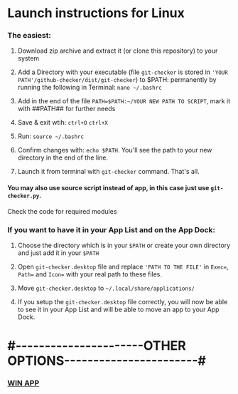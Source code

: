 # Launch instructions for Linux

### The easiest:

1. Download zip archive and extract it (or clone this repository) to your system

2. Add a Directory with your executable (file `git-checker` is stored in `'YOUR PATH'/github-checker/dist/git-checker`) to $PATH: permanently by running the following in Terminal: `nano ~/.bashrc`

3. Add in the end of the file `PATH=$PATH:~/YOUR NEW PATH TO SCRIPT`, mark it with ##PATH## for further needs

4. Save & exit wtih: `ctrl+O` `ctrl+X`

5. Run: `source ~/.bashrc`

6. Confirm changes with: `echo $PATH`. You'll see the path to your new directory in the end of the line.

7. Launch it from terminal with `git-checker` command. That's all.

#### You may also use source script instead of app, in this case just use `git-checker.py`. 
Check the code for required modules
 

### If you want to have it in your App List and on the App Dock:

1. Choose the directory which is in your `$PATH` or create your own directory and just add it in your `$PATH`

2. Open `git-checker.desktop` file and replace `'PATH TO THE FILE'` in `Exec=`, `Path=` and `Icon=` with your real path to these files.

3. Move `git-checker.desktop` to `~/.local/share/applications/`

4. If you setup the `git-checker.desktop` file correctly, you will now be able to see it in your App List and will be able to move an app to your App Dock. 

# #----------------------OTHER OPTIONS-----------------------#

### [WIN APP](https://github.com/Cacodemon503/github-checker/tree/windows)  

